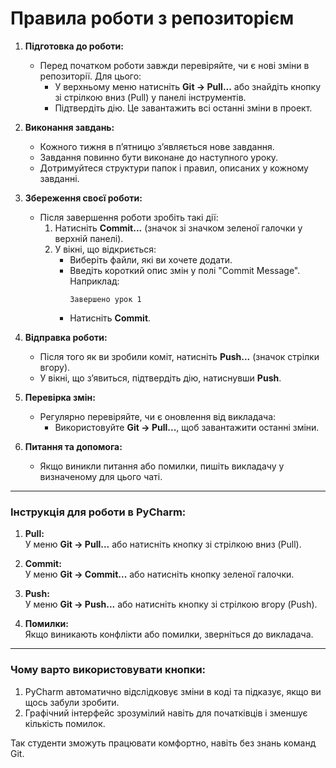 # **Правила роботи з репозиторієм**

1. **Підготовка до роботи:**  
   - Перед початком роботи завжди перевіряйте, чи є нові зміни в репозиторії. Для цього:  
     - У верхньому меню натисніть **Git → Pull...** або знайдіть кнопку зі стрілкою вниз (Pull) у панелі інструментів.  
     - Підтвердіть дію. Це завантажить всі останні зміни в проект.  

2. **Виконання завдань:**  
   - Кожного тижня в п’ятницю з’являється нове завдання.  
   - Завдання повинно бути виконане до наступного уроку.  
   - Дотримуйтеся структури папок і правил, описаних у кожному завданні.  

3. **Збереження своєї роботи:**  
   - Після завершення роботи зробіть такі дії:  
     1. Натисніть **Commit...** (значок зі значком зеленої галочки у верхній панелі).  
     2. У вікні, що відкриється:  
        - Виберіть файли, які ви хочете додати.  
        - Введіть короткий опис змін у полі "Commit Message". Наприклад:  
          ```
          Завершено урок 1
          ```  
        - Натисніть **Commit**.  

4. **Відправка роботи:**  
   - Після того як ви зробили коміт, натисніть **Push...** (значок стрілки вгору).  
   - У вікні, що з’явиться, підтвердіть дію, натиснувши **Push**.  

5. **Перевірка змін:**  
   - Регулярно перевіряйте, чи є оновлення від викладача:  
     - Використовуйте **Git → Pull...**, щоб завантажити останні зміни.  

6. **Питання та допомога:**  
   - Якщо виникли питання або помилки, пишіть викладачу у визначеному для цього чаті.

---

### **Інструкція для роботи в PyCharm:**
1. **Pull:**  
   У меню **Git → Pull...** або натисніть кнопку зі стрілкою вниз (Pull).  

2. **Commit:**  
   У меню **Git → Commit...** або натисніть кнопку зеленої галочки.  

3. **Push:**  
   У меню **Git → Push...** або натисніть кнопку зі стрілкою вгору (Push).  

4. **Помилки:**  
   Якщо виникають конфлікти або помилки, зверніться до викладача.

---

### Чому варто використовувати кнопки:
1. PyCharm автоматично відслідковує зміни в коді та підказує, якщо ви щось забули зробити.  
2. Графічний інтерфейс зрозумілий навіть для початківців і зменшує кількість помилок.  

Так студенти зможуть працювати комфортно, навіть без знань команд Git.

